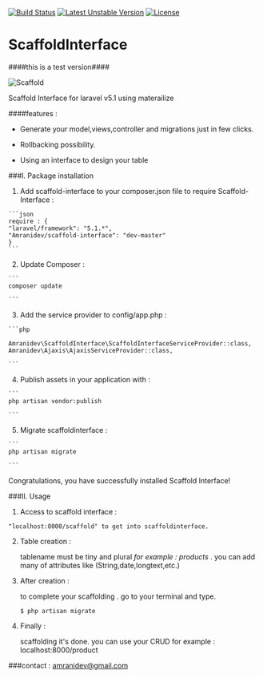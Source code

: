 [![Build Status](https://travis-ci.org/amranidev/scaffold-interface.svg?branch=master)](https://travis-ci.org/amranidev/scaffold-interface)
[![Latest Unstable Version](https://poser.pugx.org/amranidev/scaffold-interface/v/unstable)](https://packagist.org/packages/amranidev/scaffold-interface) [![License](https://poser.pugx.org/amranidev/scaffold-interface/license)](https://packagist.org/packages/amranidev/scaffold-interface)

# ScaffoldInterface
####this is a test version####

![Scaffold](http://i.imgur.com/KHDtfP1.png)


Scaffold Interface for laravel v5.1 using materailize

####features :

+ Generate your model,views,controller and migrations just in few clicks.

+ Rollbacking possibility.

+ Using an interface to design your table

###I. Package installation

  1. Add scaffold-interface to your composer.json file to require Scaffold-Interface :

    ```json
    require : {
    "laravel/framework": "5.1.*",
    "Amranidev/scaffold-interface": "dev-master"
    }
    ```

  2. Update Composer :

  
    ```
    composer update
  
    ```

  3. Add the service provider to config/app.php :

    ```php

    Amranidev\ScaffoldInterface\ScaffoldInterfaceServiceProvider::class,
    Amranidev\Ajaxis\AjaxisServiceProvider::class,
  
    ```

  4. Publish assets in your application with :

    ```
    php artisan vendor:publish
  
    ```

  5. Migrate scaffoldinterface :
  
    ```
    php artisan migrate

    ```

Congratulations, you have successfully installed Scaffold Interface!

###II. Usage
  
  1. Access to scaffold interface :
    
    "localhost:8000/scaffold" to get into scaffoldinterface.
  
  2. Table creation :

     tablename must be tiny and plural *for example : products* . you can add many of attributes like (String,date,longtext,etc.) 

  3. After creation :
     
     to complete your scaffolding . go to your terminal and type.  
     
     ```
     $ php artisan migrate
     
     ```
  
  4. Finally :
     
     scaffolding it's done. you can use your CRUD for example : localhost:8000/product   



###contact : amranidev@gmail.com
